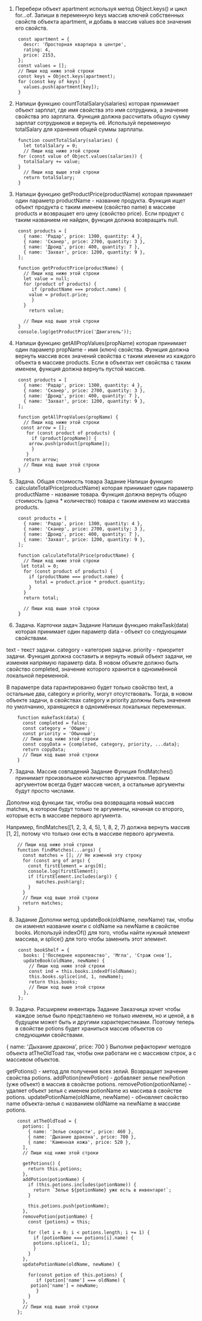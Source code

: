 1. Перебери объект apartment используя метод Object.keys() и цикл for...of. Запиши в переменную keys массив ключей собственных свойств объекта apartment, и добавь в массив values все значения его свойств.

		const apartment = {
		  descr: 'Просторная квартира в центре',
		  rating: 4,
		  price: 2153,
		};
		const values = [];
		// Пиши код ниже этой строки
		const keys = Object.keys(apartment);
		for (const key of keys) {
		  values.push(apartment[key]); 
		}



2. Напиши функцию countTotalSalary(salaries) которая принимает объект зарплат, где имя свойства это имя сотрудника, а значение свойства это зарплата. Функция должна рассчитать общую сумму зарплат сотрудников и вернуть её. Используй переменную totalSalary для хранения общей суммы зарплаты.

		function countTotalSalary(salaries) {
		  let totalSalary = 0;
		  // Пиши код ниже этой строки
		for (const value of Object.values(salaries)) {
		  totalSalary += value;
		}
		  // Пиши код выше этой строки
		  return totalSalary;
		}



3. Напиши функцию getProductPrice(productName) которая принимает один параметр productName - название продукта. Функция ищет объект продукта с таким именем (свойство name) в массиве products и возвращает его цену (свойство price). Если продукт с таким названием не найден, функция должна возвращать null.

		const products = [
		  { name: 'Радар', price: 1300, quantity: 4 },
		  { name: 'Сканер', price: 2700, quantity: 3 },
		  { name: 'Дроид', price: 400, quantity: 7 },
		  { name: 'Захват', price: 1200, quantity: 9 },
		];

		function getProductPrice(productName) {
		  // Пиши код ниже этой строки
		  let value = null;
		  for (product of products) {
		     if (productName === product.name) {
			value = product.price;
		     }
		  }
		    return value;

		  // Пиши код выше этой строки
		}
		console.log(getProductPrice('Двигатель'));



4. Напиши функцию getAllPropValues(propName) которая принимает один параметр propName - имя (ключ) свойства. Функция должна вернуть массив всех значений свойства с таким именем из каждого объекта в массиве products. Если в объектах нет свойства с таким именем, функция должна вернуть пустой массив.

		const products = [
		  { name: 'Радар', price: 1300, quantity: 4 },
		  { name: 'Сканер', price: 2700, quantity: 3 },
		  { name: 'Дроид', price: 400, quantity: 7 },
		  { name: 'Захват', price: 1200, quantity: 9 },
		];

		function getAllPropValues(propName) {
		  // Пиши код ниже этой строки
		 const arrow = [];
		   for (const product of products) {
		     if (product[propName]) {
			arrow.push(product[propName]);
		     }
		   }
		  return arrow;
		  // Пиши код выше этой строки
		}



5. Задача. Общая стоимость товара
Задание
Напиши функцию calculateTotalPrice(productName) которая принимает один параметр productName - название товара. Функция должна вернуть общую стоимость (цена * количество) товара с таким именем из массива products.

		const products = [
		  { name: 'Радар', price: 1300, quantity: 4 },
		  { name: 'Сканер', price: 2700, quantity: 3 },
		  { name: 'Дроид', price: 400, quantity: 7 },
		  { name: 'Захват', price: 1200, quantity: 9 },
		];

		function calculateTotalPrice(productName) {
		  // Пиши код ниже этой строки
		 let total = 0;
		  for (const product of products) {
		    if (productName === product.name) {
		      total = product.price * product.quantity;
		    }
		  }
		  return total;

		  // Пиши код выше этой строки
		}



6. Задача. Карточки задач
Задание
Напиши функцию makeTask(data) которая принимает один параметр data - объект со следующими свойствами.

text - текст задачи.
category - категория задачи.
priority - приоритет задачи.
Функция должна составить и вернуть новый объект задачи, не изменяя напрямую параметр data. В новом объекте должно быть свойство completed, значение которого хранится в одноимённой локальной переменной.

В параметре data гарантированно будет только свойство text, а остальные два, category и priority, могут отсутствовать. Тогда, в новом объекте задачи, в свойствах category и priority должны быть значения по умолчанию, хранящиеся в одноимённых локальных переменных.

		function makeTask(data) {
		  const completed = false;
		  const category = 'Общее';
		  const priority = 'Обычный';
		  // Пиши код ниже этой строки
		  const copyData = {completed, category, priority, ...data};
		  return copyData;
		  // Пиши код выше этой строки
		}



7. Задача. Массив совпадений
Задание
Функция findMatches() принимает произвольное количество аргументов. Первым аргументом всегда будет массив чисел, а остальные аргументы будут просто числами.

Дополни код функции так, чтобы она возвращала новый массив matches, в котором будут только те аргументы, начиная со второго, которые есть в массиве первого аргумента.

Например, findMatches([1, 2, 3, 4, 5], 1, 8, 2, 7) должна вернуть массив [1, 2], потому что только они есть в массиве первого аргумента.

		// Пиши код ниже этой строки
		function findMatches(...args) {
		  const matches = []; // Не изменяй эту строку
		  for (const arg of args) {
		    const firstElement = args[0];
		    console.log(firstElement);
		    if (firstElement.includes(arg)) {
		       matches.push(arg);
		    }
		  }
		  // Пиши код выше этой строки
		  return matches;
		}



8. Задание
Дополни метод updateBook(oldName, newName) так, чтобы он изменял название книги с oldName на newName в свойстве books. Используй indexOf() для того, чтобы найти нужный элемент массива, и splice() для того чтобы заменить этот элемент.

		const bookShelf = {
		  books: ['Последнее королевство', 'Мгла', 'Страж снов'],
		  updateBook(oldName, newName) {
		    // Пиши код ниже этой строки
			const ind = this.books.indexOf(oldName);
			this.books.splice(ind, 1, newName);
		    return this.books;
		    // Пиши код выше этой строки
		  },
		};



9. Задача. Расширяем инвентарь
Задание
Заказчица хочет чтобы каждое зелье было представлено не только именем, но и ценой, а в будущем может быть и другими характеристиками. Поэтому теперь в свойстве potions будет храниться массив объектов со следующими свойствами.

{
  name: 'Дыхание дракона',
  price: 700
}
Выполни рефакторинг методов объекта atTheOldToad так, чтобы они работали не с массивом строк, а с массивом объектов.

getPotions() - метод для получения всех зелий. Возвращает значение свойства potions.
addPotion(newPotion) - добавляет зелье newPotion (уже объект) в массив в свойстве potions.
removePotion(potionName) - удаляет объект зелья с именем potionName из массива в свойстве potions.
updatePotionName(oldName, newName) - обновляет свойство name объекта-зелья с названием oldName на newName в массиве potions.

		const atTheOldToad = {
		  potions: [
		    { name: 'Зелье скорости', price: 460 },
		    { name: 'Дыхание дракона', price: 780 },
		    { name: 'Каменная кожа', price: 520 },
		  ],
		  // Пиши код ниже этой строки

		  getPotions() {
		    return this.potions;
		  },
		  addPotion(potionName) {
		    if (this.potions.includes(potionName)) {
		      return `Зелье ${potionName} уже есть в инвентаре!`;
		    }

		    this.potions.push(potionName);
		  },
		  removePotion(potionName) {
		    const {potions} = this;

		    for (let i = 0; i < potions.length; i += 1) {
		      if (potionName === potions[i].name) {
		      potions.splice(i, 1);
		      }
		    }
		  },
		  updatePotionName(oldName, newName) {

		    for(const potion of this.potions) {
		       if (potion['name'] === oldName) {
			 potion['name'] = newName;
		       }
		    }
		  },
		  // Пиши код выше этой строки
		};

